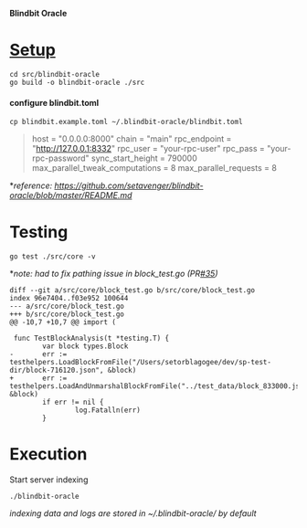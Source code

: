 **Blindbit Oracle**

# [Setup](https://github.com/setavenger/blindbit-oracle/blob/master/README.md)

```
cd src/blindbit-oracle
go build -o blindbit-oracle ./src
```

#### configure blindbit.toml

```
cp blindbit.example.toml ~/.blindbit-oracle/blindbit.toml
```

> host = "0.0.0.0:8000"
> chain = "main"
> rpc_endpoint = "http://127.0.0.1:8332"
> rpc_user = "your-rpc-user"
> rpc_pass = "your-rpc-password"
> sync_start_height = 790000
> max_parallel_tweak_computations = 8
> max_parallel_requests = 8

**reference: https://github.com/setavenger/blindbit-oracle/blob/master/README.md*

# Testing

```
go test ./src/core -v
```

**note: had to fix pathing issue in block_test.go (PR[#35](https://github.com/setavenger/blindbit-oracle/pull/35))*

```
diff --git a/src/core/block_test.go b/src/core/block_test.go
index 96e7404..f03e952 100644
--- a/src/core/block_test.go
+++ b/src/core/block_test.go
@@ -10,7 +10,7 @@ import (

 func TestBlockAnalysis(t *testing.T) {
        var block types.Block
-       err := testhelpers.LoadBlockFromFile("/Users/setorblagogee/dev/sp-test-dir/block-716120.json", &block)
+       err := testhelpers.LoadAndUnmarshalBlockFromFile("../test_data/block_833000.json", &block)
        if err != nil {
                log.Fatalln(err)
        }
```

# Execution

Start server indexing

```
./blindbit-oracle
```

*indexing data and logs are stored in ~/.blindbit-oracle/ by default*

